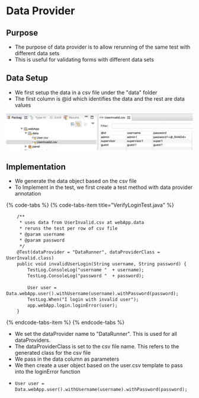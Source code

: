 # Data Provider

## Purpose

* The purpose of data provider is to allow rerunning of the same test with different data sets
* This is useful for validating forms with different data sets

## Data Setup

* We first setup the data in a csv file under the "data" folder
* The first column is @id which identifies the data and the rest are data values

![UserInvalid.csv](../.gitbook/assets/image%20%2834%29.png)

## Implementation

* We generate the data object based on the csv file
* To Implement in the test, we first create a test method with data provider annotation

{% code-tabs %}
{% code-tabs-item title="VerifyLoginTest.java" %}
```text
	/**
	 * uses data from UserInvalid.csv at webApp.data
	 * reruns the test per row of csv file
	 * @param username
	 * @param password
	 */
	@Test(dataProvider = "DataRunner", dataProviderClass = UserInvalid.class)
	public void invalidUserLogin(String username, String password) {
		TestLog.ConsoleLog("username "  + username);
		TestLog.ConsoleLog("password "  + password);

		User user = Data.webApp.user().withUsername(username).withPassword(password);
		TestLog.When("I login with invalid user");
		app.webApp.login.loginError(user);
	}
```
{% endcode-tabs-item %}
{% endcode-tabs %}

* We set the dataProvider name to "DataRunner". This is used for all dataProviders.
* The dataProviderClass is set to the csv file name. This refers to the generated class for the csv file
* We pass in the data column as parameters
* We then create a user object based on the user.csv template to pass into the loginError function
* ```text
  User user = Data.webApp.user().withUsername(username).withPassword(password);
  ```



